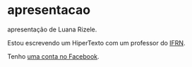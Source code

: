 # apresentacao

apresentação de Luana Rizele.

Estou escrevendo um HiperTexto com um professor do [IFRN](http://portal.ifrn.edu.br/).

Tenho [uma conta no Facebook](https://www.facebook.com/luanarizele.luana).


